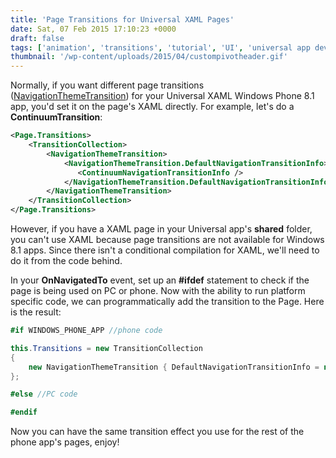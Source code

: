 ```yaml
---
title: 'Page Transitions for Universal XAML Pages'
date: Sat, 07 Feb 2015 17:10:23 +0000
draft: false
tags: ['animation', 'transitions', 'tutorial', 'UI', 'universal app development', 'UX', 'windows phone 8.1']
thumbnail: '/wp-content/uploads/2015/04/custompivotheader.gif'
---
```


Normally, if you want different page transitions ([NavigationThemeTransition](https://msdn.microsoft.com/en-us/library/windows.ui.xaml.media.animation.navigationthemetransition.aspx)) for your Universal XAML Windows Phone 8.1 app, you'd set it on the page's XAML directly. For example, let's do a **ContinuumTransition**:

```xml
<Page.Transitions> 
    <TransitionCollection> 
        <NavigationThemeTransition> 
            <NavigationThemeTransition.DefaultNavigationTransitionInfo> 
               <ContinuumNavigationTransitionInfo /> 
            </NavigationThemeTransition.DefaultNavigationTransitionInfo> 
        </NavigationThemeTransition> 
    </TransitionCollection> 
</Page.Transitions>
```

However, if you have a XAML page in your Universal app's **shared** folder, you can't use XAML because page transitions are not available for Windows 8.1 apps. Since there isn't a conditional compilation for XAML, we'll need to do it from the code behind.

In your **OnNavigatedTo** event, set up an **#ifdef** statement to check if the page is being used on PC or phone. Now with the ability to run platform specific code, we can programmatically add the transition to the Page. Here is the result:

```csharp
#if WINDOWS_PHONE_APP //phone code

this.Transitions = new TransitionCollection 
{ 
    new NavigationThemeTransition { DefaultNavigationTransitionInfo = new ContinuumNavigationTransitionInfo() } 
}; 

#else //PC code

#endif
```

Now you can have the same transition effect you use for the rest of the phone app's pages, enjoy!
